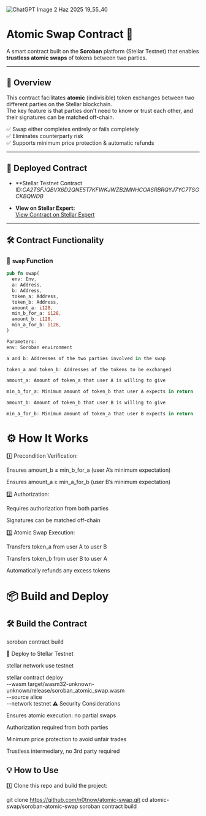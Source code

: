
![ChatGPT Image 2 Haz 2025 19_55_40](https://github.com/user-attachments/assets/2689c61a-0c44-4937-991e-f09336da4f8f)


# Atomic Swap Contract 🚀

A smart contract built on the **Soroban** platform (Stellar Testnet) that enables **trustless atomic swaps** of tokens between two parties.

---

## 🌟 Overview

This contract facilitates **atomic** (indivisible) token exchanges between two different parties on the Stellar blockchain.  
The key feature is that parties don't need to know or trust each other, and their signatures can be matched off-chain.

✅ Swap either completes entirely or fails completely  
✅ Eliminates counterparty risk  
✅ Supports minimum price protection & automatic refunds

---

## 🔗 Deployed Contract

- **Stellar Testnet Contract ID:*CA2TSFJQBVX6D2QNE5T7KFWKJWZB2MNHCOASRBRQYJ7YC7TSGCKBQWDB*  


- **View on Stellar Expert:**  
[View Contract on Stellar Expert](https://stellar.expert/explorer/testnet/contract/CA2TSFJQBVX6D2QNE5T7KFWKJWZB2MNHCOASRBRQYJ7YC7TSGCKBQWDB)

---

## 🛠️ Contract Functionality

### 🔄 `swap` Function

```rust
pub fn swap(
  env: Env,
  a: Address,
  b: Address,
  token_a: Address,
  token_b: Address,
  amount_a: i128,
  min_b_for_a: i128,
  amount_b: i128,
  min_a_for_b: i128,
)

Parameters:
env: Soroban environment

a and b: Addresses of the two parties involved in the swap

token_a and token_b: Addresses of the tokens to be exchanged

amount_a: Amount of token_a that user A is willing to give

min_b_for_a: Minimum amount of token_b that user A expects in return

amount_b: Amount of token_b that user B is willing to give

min_a_for_b: Minimum amount of token_a that user B expects in return
```

# ⚙️ How It Works
1️⃣ Precondition Verification:

Ensures amount_b ≥ min_b_for_a (user A’s minimum expectation)

Ensures amount_a ≥ min_a_for_b (user B’s minimum expectation)

2️⃣ Authorization:

Requires authorization from both parties

Signatures can be matched off-chain

3️⃣ Atomic Swap Execution:

Transfers token_a from user A to user B

Transfers token_b from user B to user A

Automatically refunds any excess tokens


# 📦 Build and Deploy

## 🛠️ Build the Contract

soroban contract build

🚀 Deploy to Stellar Testnet

stellar network use testnet

stellar contract deploy \
  --wasm target/wasm32-unknown-unknown/release/soroban_atomic_swap.wasm \
  --source alice \
  --network testnet
⚠️ Security Considerations

Ensures atomic execution: no partial swaps

Authorization required from both parties

Minimum price protection to avoid unfair trades

Trustless intermediary, no 3rd party required

## 💡 How to Use

1️⃣ Clone this repo and build the project:

git clone https://github.com/n0tnow/atomic-swap.git
cd atomic-swap/soroban-atomic-swap
soroban contract build
